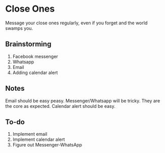 # Close Ones
Message your close ones regularly, even if you forget and the world swamps you.

## Brainstorming

1. Facebook messenger
2. Whatsapp
3. Email
4. Adding calendar alert

## Notes

Email should be easy peasy.
Messenger/Whatsapp will be tricky. They are the core as expected.
Calendar alert should be easy.

## To-do

1. Implement email
2. Implement calendar alert
3. Figure out Messenger-WhatsApp
